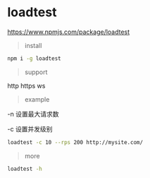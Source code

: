 # loadtest

https://www.npmjs.com/package/loadtest

> install

``` bash
npm i -g loadtest
```

> support

http https ws

> example

-n 设置最大请求数

-c 设置并发级别

``` bash
loadtest -c 10 --rps 200 http://mysite.com/
```
> more

``` bash
loadtest -h
```
